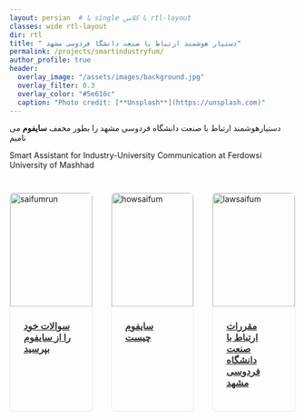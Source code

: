 ```yaml
---
layout: persian  # یا single با کلاس rtl-layout
classes: wide rtl-layout
dir: rtl
title: " دستیار هوشمند ارتباط با صنعت دانشگا فردوسی مشهد"
permalink: /projects/smartindustryfum/
author_profile: true
header:
  overlay_image: "/assets/images/background.jpg"
  overlay_filter: 0.3
  overlay_color: "#5e616c"
  caption: "Photo credit: [**Unsplash**](https://unsplash.com)"
---
```

دستیارهوشمند ارتباط با صنعت دانشگاه فردوسی مشهد را بطور مخفف **سایفوم**  می نامیم

Smart Assistant for Industry-University Communication at Ferdowsi University of Mashhad


<div class="container">
  <div class="header">
    <h1></h1>
    <p> </p>
  </div>
  <div class="projects-grid">
    <div class="project-card">
      <!-- <a href="/repair-demo/index.html">-->
      <a href="/projects/smartindustrysaifum/saifum">
        <img src="{{ '/assets/Projectsimages/smartindustryfum/Input_saifum.jpg' | relative_url }}" 
             alt="saifumrun" 
             class="project-image">
        <div class="project-content">
          <h3 class="project-title"> سوالات خود را از سایفوم بپرسید</h3>
        </div>
      </a>
    </div>
    <div class="project-card">
      <a href="/projects/smartindustrysaifum/Infosaifum">
        <img src="{{ '/assets/Projectsimages/smartindustryfum/infosaifum.jpg' | relative_url }}" 
             alt="howsaifum" 
             class="project-image">
        <div class="project-content">
          <h3 class="project-title">سایفوم چیست</h3>
        </div>
      </a>
    </div>
    <div class="project-card">
      <a href="/projects/smartindustrysaifum/saifumlaw">
        <img src="{{ '/assets/Projectsimages/smartindustryfum/lawsaifum.jpg' | relative_url }}" 
             alt="lawsaifum" 
             class="project-image">
        <div class="project-content">
          <h3 class="project-title">مقررات ارتباط با صنعت دانشگاه فردوسی مشهد</h3>
        </div>
      </a>
    </div>
    
  </div> <!-- project grid-->


  <div class="footer">
    
  </div>
</div>

<style>

.projects-grid {
  display: grid;
  grid-template-columns: repeat(3, 1fr);
  gap: 2rem; /* فاصله بین کارت‌ها */
  margin-top: 2rem;
}

.project-card {
  border: 1px solid #eaeaea;
  border-radius: 8px;
  overflow: hidden;
  transition: transform 0.3s ease, box-shadow 0.3s ease;
}

.project-card:hover {
  transform: translateY(-5px);
  box-shadow: 0 10px 20px rgba(0,0,0,0.1);
}

.project-image {
  width: 100%;
  height: 200px;
  object-fit: cover;
}

.project-content {
  padding: 1.5rem;
}

.project-title {
  margin-top: 0;
  color: #333;
}
</style>
